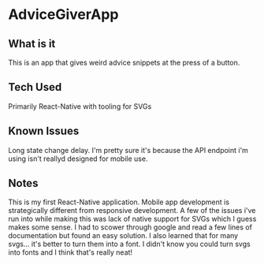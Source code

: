 # AdviceGiverApp
## What is it
This is an app that gives weird advice snippets at the press of a button.

## Tech Used
Primarily React-Native with tooling for SVGs

## Known Issues
Long state change delay. I'm pretty sure it's because the API endpoint i'm using isn't reallyd designed for mobile use. 

## Notes
This is my first React-Native application. Mobile app development is strategically different from responsive development. 
A few of the issues i've run into while making this was lack of native support for SVGs which I guess makes some sense.
I had to scower through google and read a few lines of documentation but found an easy solution. I also learned that for many svgs...
it's better to turn them into a font. I didn't know you could turn svgs into fonts and I think that's really neat!
